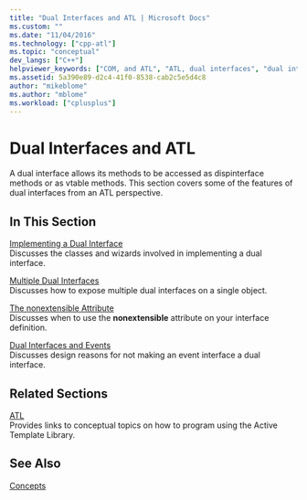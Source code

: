 ```yaml
---
title: "Dual Interfaces and ATL | Microsoft Docs"
ms.custom: ""
ms.date: "11/04/2016"
ms.technology: ["cpp-atl"]
ms.topic: "conceptual"
dev_langs: ["C++"]
helpviewer_keywords: ["COM, and ATL", "ATL, dual interfaces", "dual interfaces, about dual interfaces"]
ms.assetid: 5a390e89-d2c4-41f0-8538-cab2c5e5d4c8
author: "mikeblome"
ms.author: "mblome"
ms.workload: ["cplusplus"]
---
```

# Dual Interfaces and ATL

A dual interface allows its methods to be accessed as dispinterface methods or as vtable methods. This section covers some of the features of dual interfaces from an ATL perspective.

## In This Section

[Implementing a Dual Interface](../atl/implementing-a-dual-interface.md)  
Discusses the classes and wizards involved in implementing a dual interface.

[Multiple Dual Interfaces](../atl/multiple-dual-interfaces.md)  
Discusses how to expose multiple dual interfaces on a single object.

[The nonextensible Attribute](../atl/nonextensible-attribute.md)  
Discusses when to use the **nonextensible** attribute on your interface definition.

[Dual Interfaces and Events](../atl/dual-interfaces-and-events.md)  
Discusses design reasons for not making an event interface a dual interface.

## Related Sections

[ATL](../atl/active-template-library-atl-concepts.md)  
Provides links to conceptual topics on how to program using the Active Template Library.

## See Also

[Concepts](../atl/active-template-library-atl-concepts.md)


